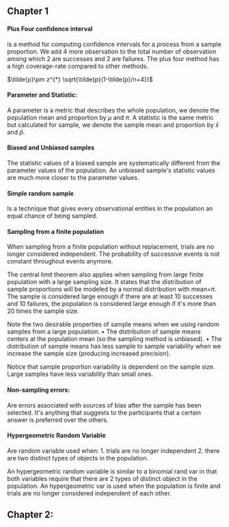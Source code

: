 ## Chapter 1
#### Plus Four confidence interval

is a method for computing confidence intervals for a process from a sample proportion. We add 4 more observation to the total number of observation among which 2 are successes and 2 are failures. The plus four method has a high coverage-rate compared to other methods.

$\tilde{p}\pm z^{*} \sqrt{\tilde{p}(1-\tilde{p}/n+4)}$

#### Parameter and Statistic:

A parameter is a metric that describes the whole population, we denote the population mean and proportion by $\mu$ and $\pi$. A statistic is the same metric but calculated for sample, we denote the sample mean and proportion by $\bar{x}$ and $\hat{p}$.

#### Biased and Unbiased samples

The statistic values of a biased sample are systematically different from the parameter values of the population. An unbiased sample's statistic values are much more closer to the parameter values.


#### Simple random sample

Is a technique that gives every observational entities in the population an equal chance of being sampled. 

#### Sampling from a finite population

When sampling from a finite population without replacement, trials are no longer considered independent. The probability of successive events is not constant throughout events anymore. 

The central limit theorem also applies when sampling from large finite population with a large sampling size. It states that the distribution of sample proportions will be modeled by a normal distribution with mean=$\pi$. The sample is considered large enough if there are at least 10 successes and 10 failures, the population is considered large enough if it's more than 20 times the sample size.

Note the two desirable properties of sample means when we using random samples from a
large population:
    • The distribution of sample means centers at the population mean (so the sampling method is
unbiased).
    • The distribution of sample means has less sample to sample variability when we increase the sample
size (producing increased precision).

Notice that sample proportion variability is dependent on the sample size. Large samples have less variability than small ones.

#### Non-sampling errors:

Are errors associated with sources of bias after the sample has been selected. It's anything that suggests  to the participants that a certain answer is preferred over the others.

#### Hypergeometric Random Variable

Are random variable used when:
    1. trials are no longer independent
    2. there are two distinct types of objects in the population.
    
An hypergeometric random variable is similar to a binomial rand var in that both variables require that there are 2 types of distinct object in the population. An hypergeometric var is used when the population is finite and trials are no longer considered independent of each other.

## Chapter 2:
